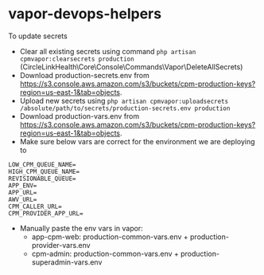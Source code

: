 # vapor-devops-helpers

To update secrets
- Clear all existing secrets using command `php artisan cpmvapor:clearsecrets production` (CircleLinkHealth\Core\Console\Commands\Vapor\DeleteAllSecrets)
- Download production-secrets.env from https://s3.console.aws.amazon.com/s3/buckets/cpm-production-keys?region=us-east-1&tab=objects.
- Upload new secrets using `php artisan cpmvapor:uploadsecrets /absolute/path/to/secrets/production-secrets.env production`
- Download production-vars.env from https://s3.console.aws.amazon.com/s3/buckets/cpm-production-keys?region=us-east-1&tab=objects.
- Make sure below vars are correct for the environment we are deploying to
```
LOW_CPM_QUEUE_NAME=
HIGH_CPM_QUEUE_NAME=
REVISIONABLE_QUEUE=
APP_ENV=
APP_URL=
AWV_URL=
CPM_CALLER_URL=
CPM_PROVIDER_APP_URL=
```
- Manually paste the env vars in vapor:
  - app-cpm-web: production-common-vars.env + production-provider-vars.env
  - cpm-admin: production-common-vars.env + production-superadmin-vars.env

